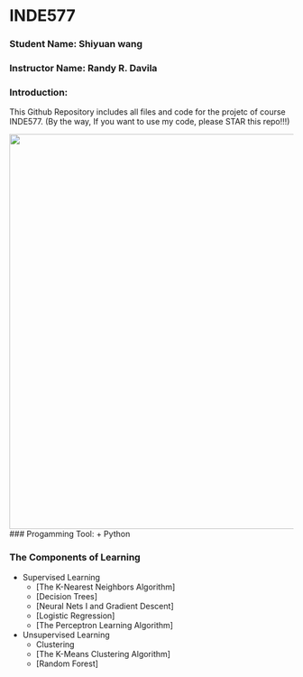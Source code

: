 # INDE577
### Student Name: Shiyuan wang 
### Instructor Name: Randy R. Davila
### Introduction: 
This Github Repository includes all files and code for the projetc of course INDE577. (By the way, If you want to use my code, please STAR this repo!!!)

<img src="https://datasciencedojo.com/wp-content/uploads/Mlchart3.jpg" width="1000" height="700">
### Progamming Tool: 
 + Python

### The Components of Learning

+ Supervised Learning
  + [The K-Nearest Neighbors Algorithm]
  + [Decision Trees]
  + [Neural Nets I and Gradient Descent]
  + [Logistic Regression]
  + [The Perceptron Learning Algorithm]
+ Unsupervised Learning
  + Clustering
  + [The K-Means Clustering Algorithm]
  + [Random Forest]


